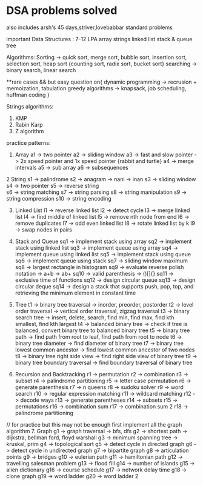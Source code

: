 # DSA problems solved

also includes arsh's 45 days,striver,lovebabbar standard problems

important Data Structures : 7-12 LPA
array 
strings
linked list
stack & queue
tree

Algorithms:
Sorting -> quick sort, merge sort, bubble sort, insertion sort, selection sort, heap sort {counting sort, radix sort, bucket sort}
searching -> binary search, linear search

**rare cases && but easy question on{
dynamic programming -> recrusion + memoization, tabulation
greedy algorithms -> knapsack, job scheduling, huffman coding
}

Strings algorithms:
1. KMP
2. Rabin Karp
3. Z algorithm

practice patterns:
1. Array
a1 -> two pointer
a2 -> sliding window
a3 -> fast and slow pointer -> 2x speed pointer and 1x speed pointer {rabbit and turtle}
a4 -> merge intervals
a5 -> sub array 
a6 -> subsequences

2 String
s1 -> palindrome
s2 -> anagram -> nani -> inan
s3 -> sliding window
s4 -> two pointer
s5 -> reverse string    
s6 -> string matching
s7 -> string parsing
s8 -> string manipulation
s9 -> string compression
s10 -> string encoding

3. Linked List
l1 -> reverse linked list
l2 -> detect cycle
l3 -> merge linked list
l4 -> find middle of linked list
l5 -> remove nth node from end
l6 -> remove duplicates
l7 -> odd even linked list
l8 -> rotate linked list by k
l9 -> swap nodes in pairs

4. Stack and Queue
sq1 -> implement stack using array
sq2 -> implement stack using linked list
sq3 -> implement queue using array
sq4 -> implement queue using linked list
sq5 -> implement stack using queue
sq6 -> implement queue using stack
sq7 -> sliding window maximum
sq8 -> largest rectangle in histogram
sq9 -> evaluate reverse polish notation -> a+b -> ab+
sq10 -> valid parenthesis -> ()[]{} 
sq11 -> exclusive time of functions
sq12 -> design circular queue
sq13 -> design circular deque
sq14 -> design a stack that supports push, pop, top, and retrieving the minimum element in constant time

5. Tree
t1 -> binary tree traversal -> inorder, preorder, postorder
t2 -> level order traversal -> vertical order traversal, zigzag traversal
t3 -> binary search tree -> insert, delete, search, find min, find max, find kth smallest, find kth largest
t4 -> balanced binary tree -> check if tree is balanced, convert binary tree to balanced binary tree
t5 -> binary tree path -> find path from root to leaf, find path from root to node
t6 -> binary tree diameter -> find diameter of binary tree
t7 -> binary tree lowest common ancestor -> find lowest common ancestor of two nodes
t8 -> binary tree right side view -> find right side view of binary tree
t9 -> binary tree boundary traversal -> find boundary traversal of binary tree

6. Recursion and Backtracking
r1 -> permutation
r2 -> combination
r3 -> subset
r4 -> palindrome partitioning
r5 -> letter case permutation
r6 -> generate parenthesis
r7 -> n queens
r8 -> sudoku solver
r9 -> word search
r10 -> regular expression matching
r11 -> wildcard matching
r12 -> decode ways
r13 -> generate parentheses
r14 -> subsets
r15 -> permutations
r16 -> combination sum
r17 -> combination sum 2
r18 -> palindrome partitioning

// for practice but this may not be enough first implement all the graph algorithm
7. Graph
g1 -> graph traversal -> bfs, dfs
g2 -> shortest path -> dijkstra, bellman ford, floyd warshall
g3 -> minimum spanning tree -> kruskal, prim
g4 -> topological sort
g5 -> detect cycle in directed graph
g6 -> detect cycle in undirected graph
g7 -> bipartite graph
g8 -> articulation points
g9 -> bridges
g10 -> eulerian path
g11 -> hamiltonian path
g12 -> travelling salesman problem
g13 -> flood fill
g14 -> number of islands
g15 -> alien dictionary
g16 -> course schedule
g17 -> network delay time
g18 -> clone graph
g19 -> word ladder
g20 -> word ladder 2
